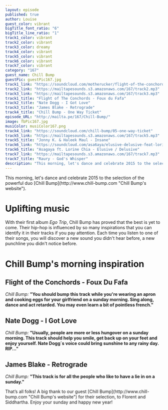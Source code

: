 ```yaml
---
layout: episode
published: true
author: Louise
guest_color: vibrant
bigTitle_font_ratio: "6"
bigTitle_line_ratio: "1"
track1_color: vibrant
track2_color: vibrant
track3_color: dreamy
track4_color: vibrant
track5_color: vibrant
track6_color: vibrant
track7_color: vibrant
category: "167"
guest_name: Chill Bump
guestPic: guestPic167.jpg
track1_link: "https://soundcloud.com/motherucker/flight-of-the-conchords-foux"
track2_link: "https://mailtapesounds.s3.amazonaws.com/167/track2.mp3"
track3_link: "https://mailtapesounds.s3.amazonaws.com/167/track3.mp3"
track1_title: "Flight of The Conchords - Foux du Fafa"
track2_title: "Nate Dogg - I Got Love"
track3_title: "James Blake - Retrograde"
track4_title: "Chill Bump - One Way Ticket"
episode_URL: "http://mailta.pe/167/Chill-Bump/"
image: fbPic167.jpg
musiColor: musiColor167.png
track4_link: "https://soundcloud.com/chill-bump/05-one-way-ticket"
track5_link: "https://mailtapesounds.s3.amazonaws.com/167/track5.mp3"
track5_title: "Jonny K. & Haleek Maul - Insane"
track6_link: "https://soundcloud.com/asa6aya/elusive-delusive-feat-lorine-chia"
track6_title: "Asagaya ft. Lorine Chia - Elusive / Delusive"
track7_link: "https://mailtapesounds.s3.amazonaws.com/167/track7.mp3"
track7_title: "Raury - God's Whisper"
description: "This morning, let's dance and celebrate 2015 to the selection of the powerful duo Chill Bump."
---
```


<p id="introduction">
This morning, let's dance and celebrate 2015 to the selection of the powerful duo [Chill Bump](http://www.chill-bump.com "Chill Bump's website").</p>
 
# Uplifting music

With their first album _Ego Trip_, Chill Bump has proved that the best is yet to come. Their hip-hop is influenced by so many inspirations that you can identify it in their tracks if you pay attention. Each time you listen to one of their songs, you will discover a new sound you didn't hear before, a new punchline you didn't notice before.
 
# Chill Bump's morning inspiration
 
## Flight of the Conchords - Foux Du Fafa
_Chill Bump:_ **"**You should bump this track while you're wearing an apron and cooking eggs for your girlfriend on a sunday morning. Sing along, dance and act retarded. You may even learn a bit of pointless french.**"**
 
## Nate Dogg - I Got Love
_Chill Bump:_ **"**Usually, people are more or less hungover on a sunday morning. This track should help you smile, get back up on your feet and enjoy yourself. Nate Dogg´s voice could bring sunshine to any rainy day. RIP...**"**
 
## James Blake - Retrograde
_Chill Bump:_ **"**This track is for all the people who like to have a lie in on a sunday.**"** 
 
<p id="outroduction">
That’s all folks! A big thank to our guest [Chill Bump](http://www.chill-bump.com "Chill Bump's website") for their selection, to Florent and Siddhartha. Enjoy your sunday and happy new year!
</p>